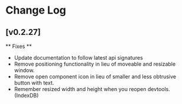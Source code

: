 # Change Log
## [v0.2.27]

** Fixes **
  - Update documentation to follow latest api signatures
  - Remove positioning functionality in lieu of moveable and resizable window.
  - Remove open component icon in lieu of smaller and less obtrusive button with text.
  - Remember resized width and height when you reopen devtools. (IndexDB)